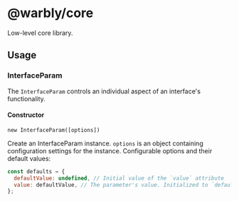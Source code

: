 # @warbly/core

Low-level core library.

## Usage

### InterfaceParam

The `InterfaceParam` controls an individual aspect of an interface's functionality.

#### Constructor

`new InterfaceParam([options])`

Create an InterfaceParam instance. `options` is an object containing configuration settings for the instance. Configurable options and their default values:

```js
const defaults = {
  defaultValue: undefined, // Initial value of the `value` attribute
  value: defaultValue, // The parameter's value. Initialized to `defaultValue`
};
```
